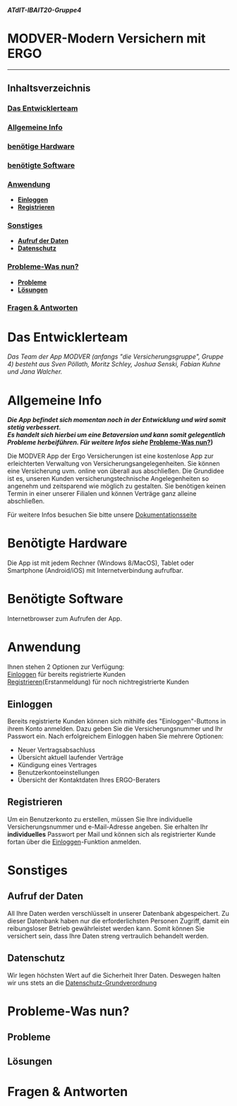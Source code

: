 ##### ATdIT-IBAIT20-Gruppe4
# MODVER-Modern Versichern mit ERGO
***
## Inhaltsverzeichnis
### [Das Entwicklerteam](#das-entwicklerteam)
### [Allgemeine Info](#allgemeine-info)  
### [benötige Hardware](#benötigte-hardware)  
### [benötigte Software](#benötigte-software)  
### [Anwendung](#anwendung)  
* **[Einloggen](#einloggen)**   
* **[Registrieren](#registrieren)**  

### [Sonstiges](#sonstiges)    
* **[Aufruf der Daten](#aufruf-der-daten)**    
* **[Datenschutz](#datenschutz)**    
 
### [Probleme-Was nun?](#probleme-was-nun?)  
* **[Probleme](#probleme)**    
* **[Lösungen](#lösungen)**  
 
### [Fragen & Antworten](#f&a)  



<a name="das-entwicklerteam"/> 


# Das Entwicklerteam
_Das Team der App MODVER (anfangs "die Versicherungsgruppe", Gruppe 4) besteht aus Sven Pöllath, Moritz Schley, Joshua Senski, Fabian Kuhne und Jana Walcher._   



<a name="allgemeine-info"/> 

# Allgemeine Info  

**_Die App befindet sich momentan noch in der Entwicklung und wird somit stetig verbessert.  
Es handelt sich hierbei um eine Betaversion und kann somit gelegentlich Probleme herbeiführen. 
Für weitere Infos siehe_ [Probleme-Was nun?](#probleme-was-nun?))**

Die MODVER App der Ergo Versicherungen ist eine kostenlose App zur erleichterten Verwaltung von Versicherungsangelegenheiten. Sie können eine Versicherung uvm. online von überall aus abschließen. Die Grundidee ist es, unseren Kunden versicherungstechnische Angelegenheiten so angenehm und zeitsparend wie möglich zu gestalten. Sie benötigen keinen Termin in einer unserer Filialen und können Verträge ganz alleine abschließen.



Für weitere Infos besuchen Sie bitte unsere [Dokumentationsseite](https://github.com/SvenPoellath/ATdIT-IBAIT20-Gruppe4/tree/main/Documentation)


<a name="benötigte-hardware"/> 


# Benötigte Hardware  

Die App ist mit jedem Rechner (Windows 8/MacOS), Tablet oder Smartphone (Android/iOS) mit Internetverbindung aufrufbar.


<a name="benötigte-software"/>   


# Benötigte Software  

Internetbrowser zum Aufrufen der App.


<a name="anwendung"/> 


# Anwendung  

Ihnen stehen 2 Optionen zur Verfügung:   
[Einloggen](#einloggen) für bereits registrierte Kunden  
[Registrieren](#registrieren)(Erstanmeldung) für noch nichtregistrierte Kunden  


<a name="einloggen"/> 


## Einloggen  

Bereits registrierte Kunden können sich mithilfe des "Einloggen"-Buttons in ihrem Konto anmelden. Dazu geben Sie die Versicherungsnummer und Ihr Passwort ein. Nach erfolgreichem Einloggen haben Sie mehrere Optionen:

- Neuer Vertragsabsachluss
- Übersicht aktuell laufender Verträge
- Kündigung eines Vertrages
- Benutzerkontoeinstellungen
- Übersicht der Kontaktdaten Ihres ERGO-Beraters 

<a name="registrieren"/> 


## Registrieren   

Um ein Benutzerkonto zu erstellen, müssen Sie Ihre individuelle Versicherungsnummer und e-Mail-Adresse angeben. Sie erhalten Ihr **individuelles** Passwort per Mail und können sich als registrierter Kunde fortan über die [Einloggen](#einloggen)-Funktion anmelden.


<a name="sonstiges"/>   

# Sonstiges   


<a name="aufruf-der-daten"/> 

 ## Aufruf der Daten

All Ihre Daten werden verschlüsselt in unserer Datenbank abgespeichert. Zu dieser Datenbank haben nur die erforderlichsten Personen Zugriff, damit ein reibungsloser Betrieb gewährleistet werden kann. Somit können Sie versichert sein, dass Ihre Daten streng vertraulich behandelt werden.

<a name="datenschutz"/>   


 ## Datenschutz

Wir legen höchsten Wert auf die Sicherheit Ihrer Daten. Deswegen halten wir uns stets an die [Datenschutz-Grundverordnung](https://dsgvo-gesetz.de/)

<a name="probleme-was-nun?"/>  

# Probleme-Was nun?

<a name="probleme"/> 

 ## Probleme

<a name="lösungen"/> 

 ## Lösungen

<a name="f&a"/> 

# Fragen & Antworten
